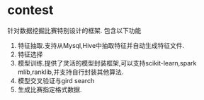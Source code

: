 # contest
针对数据挖掘比赛特别设计的框架.
包含以下功能
1. 特征抽取.支持从Mysql,Hive中抽取特征并自动生成特征文件.
2. 特征选择
3. 模型训练.提供了灵活的模型封装框架,可以支持scikit-learn,spark mlib,ranklib,并支持自行封装其他算法.
4. 模型交叉验证与gird search
5. 生成比赛指定格式数据.

